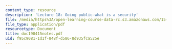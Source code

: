 ```yaml
---
content_type: resource
description: 'Lecture 18: Going public-what is a security'
file: /media/https%3A/open-learning-course-data-rc.s3.amazonaws.com/15-615-law-for-the-entrepreneur-and-manager-spring-2003/f95c90811d1f848fd5868d935fca525e_doc190415notes.pdf
file_type: application/pdf
resourcetype: Document
title: doc190415notes.pdf
uid: f95c9081-1d1f-848f-d586-8d935fca525e
---
```

